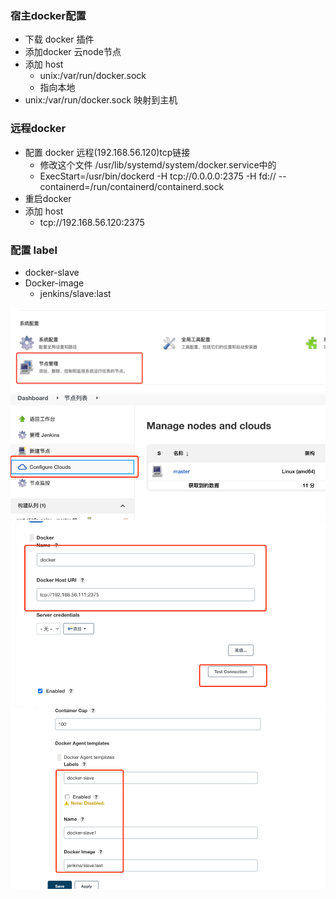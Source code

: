 ### 宿主docker配置

- 下载 docker 插件
- 添加docker 云node节点
- 添加 host
    - unix:/var/run/docker.sock
    - 指向本地
- unix:/var/run/docker.sock 映射到主机

### 远程docker

- 配置 docker 远程(192.168.56.120)tcp链接
    - 修改这个文件 /usr/lib/systemd/system/docker.service中的
    - ExecStart=/usr/bin/dockerd -H tcp://0.0.0.0:2375 -H fd:// --containerd=/run/containerd/containerd.sock
- 重启docker
- 添加 host
    - tcp://192.168.56.120:2375

### 配置 label

- docker-slave
- Docker-image
    - jenkins/slave:last
  
![img.png](img.png)
![img_1.png](img_1.png)
![img_2.png](img_2.png)
![img_3.png](img_3.png)
